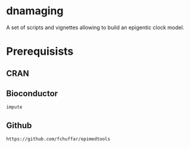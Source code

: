 # dnamaging
A set of scripts and vignettes allowing to build an epigentic clock model.



# Prerequisists

## CRAN




## Bioconductor
    
```
impute
```


  
## Github

```
https://github.com/fchuffar/epimedtools

```


